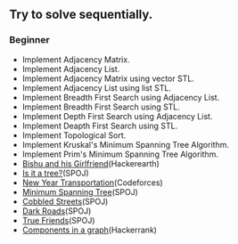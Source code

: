 ## Try to solve sequentially.

### Beginner

* Implement Adjacency Matrix.
* Implement Adjacency List.
* Implement Adjacency Matrix using vector STL.
* Implement Adjacency List using list STL.
* Implement Breadth First Search using Adjacency List.
* Implement Breadth First Search using STL.
* Implement Depth First Search using Adjacency List.
* Implement Deapth First Search using STL.
* Implement Topological Sort.
* Implement Kruskal's Minimum Spanning Tree Algorithm.
* Implement Prim's Minimum Spanning Tree Algorithm.
* [Bishu and his Girlfriend](https://www.hackerearth.com/practice/algorithms/graphs/depth-first-search/practice-problems/algorithm/bishu-and-his-girlfriend/)(Hackerearth)
* [Is it a tree?](https://www.spoj.com/problems/PT07Y/)(SPOJ)
* [New Year Transportation](http://codeforces.com/problemset/problem/500/A)(Codeforces)
* [Minimum Spanning Tree](https://www.spoj.com/problems/MST/)(SPOJ)
* [Cobbled Streets](https://www.spoj.com/problems/CSTREET/)(SPOJ)
* [Dark Roads](https://www.spoj.com/problems/ULM09/)(SPOJ)
* [True Friends](https://www.spoj.com/status/ns=21956893)(SPOJ)
* [Components in a graph](https://www.hackerrank.com/challenges/components-in-graph/problem)(Hackerrank)
